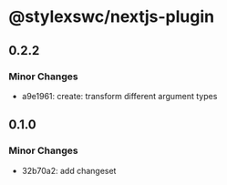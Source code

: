 # @stylexswc/nextjs-plugin

## 0.2.2

### Minor Changes

- a9e1961: create: transform different argument types

## 0.1.0

### Minor Changes

- 32b70a2: add changeset
